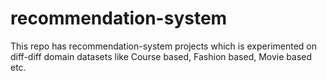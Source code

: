 # recommendation-system

This repo has recommendation-system projects which is experimented on diff-diff domain datasets like Course based, Fashion based, Movie based etc.
